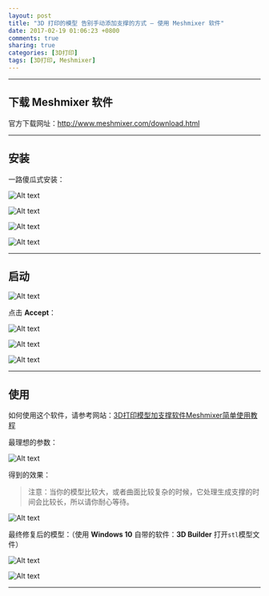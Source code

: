 ```yaml
---
layout: post
title: "3D 打印的模型 告别手动添加支撑的方式 — 使用 Meshmixer 软件"
date: 2017-02-19 01:06:23 +0800
comments: true
sharing: true
categories: [3D打印]
tags: [3D打印, Meshmixer]
---
```



----------

## 下载 Meshmixer 软件

官方下载网址：http://www.meshmixer.com/download.html


----------

## 安装

一路傻瓜式安装：

![Alt text](/images/2017-2-19-3D-printer-auto-add-support-using-Meshmixer-software/1486940089455.png)

![Alt text](/images/2017-2-19-3D-printer-auto-add-support-using-Meshmixer-software/1486940105637.png)

![Alt text](/images/2017-2-19-3D-printer-auto-add-support-using-Meshmixer-software/1486940111527.png)

![Alt text](/images/2017-2-19-3D-printer-auto-add-support-using-Meshmixer-software/1486940168401.png)


----------

## 启动

![Alt text](/images/2017-2-19-3D-printer-auto-add-support-using-Meshmixer-software/1486940217894.png)

点击  **Accept**：

![Alt text](/images/2017-2-19-3D-printer-auto-add-support-using-Meshmixer-software/1486940229391.png)

![Alt text](/images/2017-2-19-3D-printer-auto-add-support-using-Meshmixer-software/1486940266461.png)

![Alt text](/images/2017-2-19-3D-printer-auto-add-support-using-Meshmixer-software/1486940291481.png)


----------

## 使用

如何使用这个软件，请参考网站：[3D打印模型加支撑软件Meshmixer简单使用教程](http://3dkoukou.com/showns.asp?nID=2611)

最理想的参数：


![Alt text](/images/2017-2-19-3D-printer-auto-add-support-using-Meshmixer-software/1486942843471.png)

得到的效果：

> 注意：当你的模型比较大，或者曲面比较复杂的时候，它处理生成支撑的时间会比较长，所以请你耐心等待。

![Alt text](/images/2017-2-19-3D-printer-auto-add-support-using-Meshmixer-software/1486942522539.png)



最终修复后的模型：（使用 **Windows 10** 自带的软件：**3D Builder** 打开`stl`模型文件）


![Alt text](/images/2017-2-19-3D-printer-auto-add-support-using-Meshmixer-software/1486942309375.png)


![Alt text](/images/2017-2-19-3D-printer-auto-add-support-using-Meshmixer-software/1486942368172.png)


----------

